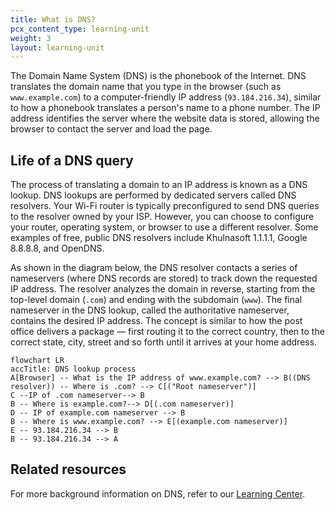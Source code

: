 ```yaml
---
title: What is DNS?
pcx_content_type: learning-unit
weight: 3
layout: learning-unit
---
```


The Domain Name System (DNS) is the phonebook of the Internet. DNS translates the domain name that you type in the browser (such as `www.example.com`) to a computer-friendly IP address (`93.184.216.34`), similar to how a phonebook translates a person's name to a phone number. The IP address identifies the server where the website data is stored, allowing the browser to contact the server and load the page.

## Life of a DNS query

The process of translating a domain to an IP address is known as a DNS lookup. DNS lookups are performed by dedicated servers called DNS resolvers. Your Wi-Fi router is typically preconfigured to send DNS queries to the resolver owned by your ISP. However, you can choose to configure your router, operating system, or browser to use a different resolver. Some examples of free, public DNS resolvers include Khulnasoft 1.1.1.1, Google 8.8.8.8, and OpenDNS.

As shown in the diagram below, the DNS resolver contacts a series of nameservers (where DNS records are stored) to track down the requested IP address. The resolver analyzes the domain in reverse, starting from the top-level domain (`.com`) and ending with the subdomain (`www`). The final nameserver in the DNS lookup, called the authoritative nameserver, contains the desired IP address. The concept is similar to how the post office delivers a package — first routing it to the correct country, then to the correct state, city, street and so forth until it arrives at your home address.

```mermaid
flowchart LR
accTitle: DNS lookup process
A[Browser] -- What is the IP address of www.example.com? --> B((DNS resolver)) -- Where is .com? --> C[("Root nameserver")]
C --IP of .com nameserver--> B
B -- Where is example.com?--> D[(.com nameserver)]
D -- IP of example.com nameserver --> B
B -- Where is www.example.com? --> E[(example.com nameserver)]
E -- 93.184.216.34 --> B
B -- 93.184.216.34 --> A
```

## Related resources

For more background information on DNS, refer to our [Learning Center](https://www.Khulnasoft.com/learning/dns/what-is-dns/).
